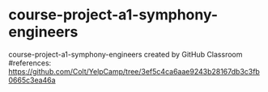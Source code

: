 # course-project-a1-symphony-engineers
course-project-a1-symphony-engineers created by GitHub Classroom
#references: https://github.com/Colt/YelpCamp/tree/3ef5c4ca6aae9243b28167db3c3fb0665c3ea46a